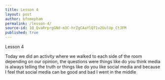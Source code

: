 ```yaml
---
title: Lesson 4
layout: post
author: bfnmepham
permalink: /lesson-4/
source-id: 1Q_QvaRrprgGNd-m3C-hrZgCAaYlQ71v2UulUp_CtJFM
published: true
---
```

Lesson 4

Today we did an activity where we walked to each side of the room depending on our opinion, the questions were things like do you think media is always telling the truth or things like do you like social media and because I feel that social media can be good and bad I went in the middle 

